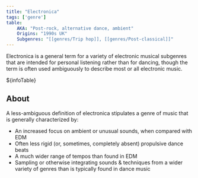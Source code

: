 ```yaml
---
title: "Electronica"
tags: ['genre']
table:
    AKA: "Post-rock, alternative dance, ambient"
    Origins: "1990s UK"
    Subgenres: "[[genres/Trip hop]], [[genres/Post-classical]]"
---
```


Electronica is a general term for a variety of electronic musical subgenres that are intended for personal listening rather than for dancing, though the term is often used ambiguously to describe most or all electronic music.

${infoTable}

## About
A less-ambiguous definition of electronica stipulates a genre of music that is generally characterized by:
- An increased focus on ambient or unusual sounds, when compared with EDM
- Often less rigid (or, sometimes, completely absent) propulsive dance beats
- A much wider range of tempos than found in EDM
- Sampling or otherwise integrating sounds & techniques from a wider variety of genres than is typically found in dance music

